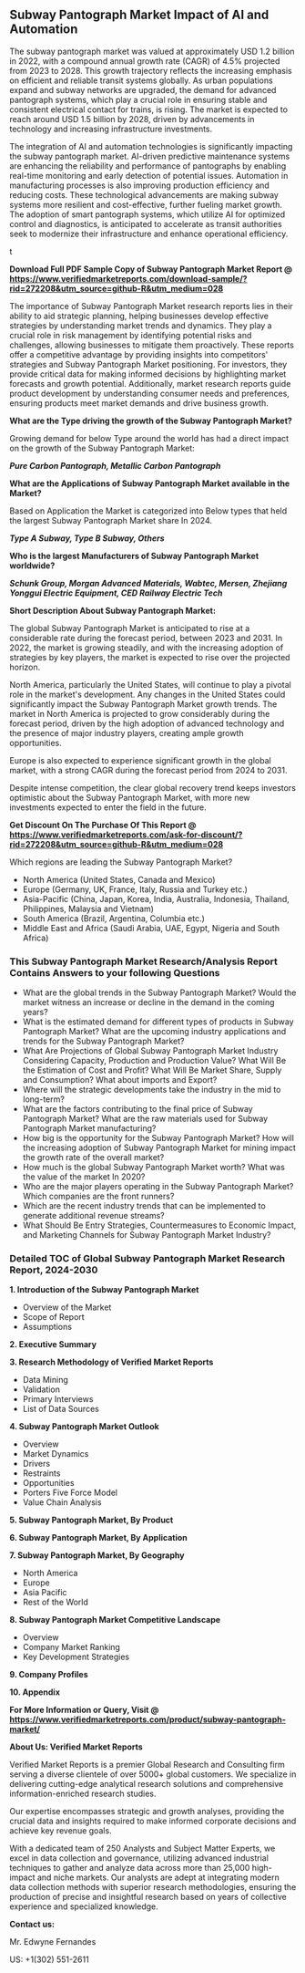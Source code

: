 <h2>Subway Pantograph Market Impact of AI and Automation</h2><p>The subway pantograph market was valued at approximately USD 1.2 billion in 2022, with a compound annual growth rate (CAGR) of 4.5% projected from 2023 to 2028. This growth trajectory reflects the increasing emphasis on efficient and reliable transit systems globally. As urban populations expand and subway networks are upgraded, the demand for advanced pantograph systems, which play a crucial role in ensuring stable and consistent electrical contact for trains, is rising. The market is expected to reach around USD 1.5 billion by 2028, driven by advancements in technology and increasing infrastructure investments.</p><p>The integration of AI and automation technologies is significantly impacting the subway pantograph market. AI-driven predictive maintenance systems are enhancing the reliability and performance of pantographs by enabling real-time monitoring and early detection of potential issues. Automation in manufacturing processes is also improving production efficiency and reducing costs. These technological advancements are making subway systems more resilient and cost-effective, further fueling market growth. The adoption of smart pantograph systems, which utilize AI for optimized control and diagnostics, is anticipated to accelerate as transit authorities seek to modernize their infrastructure and enhance operational efficiency.</p>t</p><p id="" class=""><strong>Download Full PDF Sample Copy of Subway Pantograph Market Report @ <a href="https://www.verifiedmarketreports.com/download-sample/?rid=272208&utm_source=github-R&utm_medium=028" target="_blank">https://www.verifiedmarketreports.com/download-sample/?rid=272208&utm_source=github-R&utm_medium=028</a></strong></p><p>The importance of&nbsp;Subway Pantograph Market research reports lies in their ability to aid strategic planning, helping businesses develop effective strategies by understanding market trends and dynamics. They play a crucial role in risk management by identifying potential risks and challenges, allowing businesses to mitigate them proactively. These reports offer a competitive advantage by providing insights into competitors' strategies and Subway Pantograph Market positioning. For investors, they provide critical data for making informed decisions by highlighting market forecasts and growth potential. Additionally, market research reports guide product development by understanding consumer needs and preferences, ensuring products meet market demands and drive business growth.</p><p><strong>What are the&nbsp;Type driving the growth of the Subway Pantograph Market?</strong></p><p id="" class="">Growing demand for below Type around the world has had a direct impact on the growth of the Subway Pantograph Market:</p><em><strong>Pure Carbon Pantograph, Metallic Carbon Pantograph</strong></em></p><strong>What are the&nbsp;Applications&nbsp;of Subway Pantograph Market available in the Market?</strong></p><p id="" class="">Based on Application the Market is categorized into Below types that held the largest Subway Pantograph Market share In 2024.</p><em><strong>Type A Subway, Type B Subway, Others</strong></em></p><strong>Who is the largest Manufacturers of Subway Pantograph Market worldwide?</strong></p><p><em><strong>Schunk Group, Morgan Advanced Materials, Wabtec, Mersen, Zhejiang Yonggui Electric Equipment, CED Railway Electric Tech</strong></em></p><p id="" class=""><strong>Short Description About Subway Pantograph Market:</strong></p><p>The global Subway Pantograph Market is anticipated to rise at a considerable rate during the forecast period, between 2023 and 2031. In 2022, the market is growing steadily, and with the increasing adoption of strategies by key players, the market is expected to rise over the projected horizon.</p><p>North America, particularly the United States, will continue to play a pivotal role in the market's development. Any changes in the United States could significantly impact the Subway Pantograph Market growth trends. The market in North America is projected to grow considerably during the forecast period, driven by the high adoption of advanced technology and the presence of major industry players, creating ample growth opportunities.</p><p>Europe is also expected to experience significant growth in the global market, with a strong CAGR during the forecast period from 2024 to 2031.</p><p>Despite intense competition, the clear global recovery trend keeps investors optimistic about the Subway Pantograph Market, with more new investments expected to enter the field in the future.</p><p id="" class=""><strong>Get Discount On The Purchase Of This Report @ <a href="https://www.verifiedmarketreports.com/ask-for-discount/?rid=272208&utm_source=github-R&utm_medium=028" target="_blank">https://www.verifiedmarketreports.com/ask-for-discount/?rid=272208&utm_source=github-R&utm_medium=028</a></strong></p>Which regions are leading the Subway Pantograph Market?</p><ul><li>North America (United States, Canada and Mexico)</li><li>Europe (Germany, UK, France, Italy, Russia and Turkey etc.)</li><li>Asia-Pacific (China, Japan, Korea, India, Australia, Indonesia, Thailand, Philippines, Malaysia and Vietnam)</li><li>South America (Brazil, Argentina, Columbia etc.)</li><li>Middle East and Africa (Saudi Arabia, UAE, Egypt, Nigeria and South Africa)</li></ul><h3 id="" class="">This Subway Pantograph Market Research/Analysis Report Contains Answers to your following Questions</h3><ul><li>What are the global trends in the Subway Pantograph Market? Would the market witness an increase or decline in the demand in the coming years?</li><li>What is the estimated demand for different types of products in Subway Pantograph Market? What are the upcoming industry applications and trends for the Subway Pantograph Market?</li><li>What Are Projections of Global Subway Pantograph Market Industry Considering Capacity, Production and Production Value? What Will Be the Estimation of Cost and Profit? What Will Be Market Share, Supply and Consumption? What about imports and Export?</li><li>Where will the strategic developments take the industry in the mid to long-term?</li><li>What are the factors contributing to the final price of Subway Pantograph Market? What are the raw materials used for Subway Pantograph Market manufacturing?</li><li>How big is the opportunity for the Subway Pantograph Market? How will the increasing adoption of Subway Pantograph Market for mining impact the growth rate of the overall market?</li><li>How much is the global Subway Pantograph Market worth? What was the value of the market In 2020?</li><li>Who are the major players operating in the Subway Pantograph Market? Which companies are the front runners?</li><li>Which are the recent industry trends that can be implemented to generate additional revenue streams?</li><li>What Should Be Entry Strategies, Countermeasures to Economic Impact, and Marketing Channels for Subway Pantograph Market Industry?</li></ul><h3 id="" class="">Detailed TOC of Global Subway Pantograph Market Research Report, 2024-2030</h3><p id="" class=""><strong>1. Introduction of the Subway Pantograph Market</strong></p><ul><li>Overview of the Market</li><li>Scope of Report</li><li>Assumptions</li></ul><p id="" class=""><strong>2. Executive Summary</strong></p><p id="" class=""><strong>3. Research Methodology of Verified Market Reports</strong></p><ul><li>Data Mining</li><li>Validation</li><li>Primary Interviews</li><li>List of Data Sources</li></ul><p id="" class=""><strong>4. Subway Pantograph Market Outlook</strong></p><ul><li>Overview</li><li>Market Dynamics</li><li>Drivers</li><li>Restraints</li><li>Opportunities</li><li>Porters Five Force Model</li><li>Value Chain Analysis</li></ul><p id="" class=""><strong>5. Subway Pantograph Market, By Product</strong></p><p id="" class=""><strong>6. Subway Pantograph Market, By Application</strong></p><p id="" class=""><strong>7. Subway Pantograph Market, By Geography</strong></p><ul><li>North America</li><li>Europe</li><li>Asia Pacific</li><li>Rest of the World</li></ul><p id="" class=""><strong>8. Subway Pantograph Market Competitive Landscape</strong></p><ul><li>Overview</li><li>Company Market Ranking</li><li>Key Development Strategies</li></ul><p id="" class=""><strong>9. Company Profiles</strong></p><p id="" class=""><strong>10. Appendix</strong></p><p id="" class=""><strong>For More Information or Query, Visit @ <a href="https://www.verifiedmarketreports.com/product/subway-pantograph-market/" target="_blank">https://www.verifiedmarketreports.com/product/subway-pantograph-market/</a></strong></p><p id="" class=""><strong>About Us: Verified Market Reports</strong></p><p id="" class="">Verified Market Reports is a premier Global Research and Consulting firm serving a diverse clientele of over 5000+ global customers. We specialize in delivering cutting-edge analytical research solutions and comprehensive information-enriched research studies.</p><p id="" class="">Our expertise encompasses strategic and growth analyses, providing the crucial data and insights required to make informed corporate decisions and achieve key revenue goals.</p><p id="" class="">With a dedicated team of 250 Analysts and Subject Matter Experts, we excel in data collection and governance, utilizing advanced industrial techniques to gather and analyze data across more than 25,000 high-impact and niche markets. Our analysts are adept at integrating modern data collection methods with superior research methodologies, ensuring the production of precise and insightful research based on years of collective experience and specialized knowledge.</p><p id="" class=""><strong>Contact us:</strong></p><p id="" class="">Mr. Edwyne Fernandes</p><p id="" class="">US: +1(302) 551-2611</p>